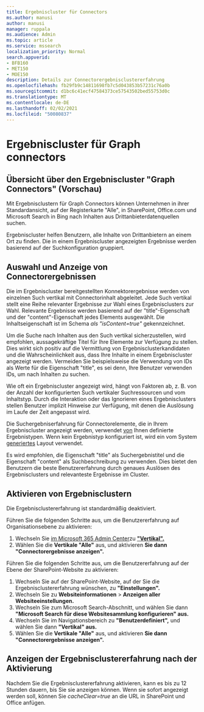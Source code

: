 ```yaml
---
title: Ergebniscluster für Connectors
ms.author: manusi
author: manusi
manager: ruppala
ms.audience: Admin
ms.topic: article
ms.service: mssearch
localization_priority: Normal
search.appverid:
- BFB160
- MET150
- MOE150
description: Details zur Connectorergebnisclustererfahrung
ms.openlocfilehash: fb29fb9c14811698fb7c5d043853b57231c76a0b
ms.sourcegitcommit: d1bc6c41ecf47584373ce57543502bed55753d0c
ms.translationtype: MT
ms.contentlocale: de-DE
ms.lasthandoff: 02/02/2021
ms.locfileid: "50080837"
---
```

# <a name="graph-connectors-result-cluster"></a>Ergebniscluster für Graph connectors

## <a name="overview-of-the-graph-connectors-result-cluster-preview"></a>Übersicht über den Ergebniscluster "Graph Connectors" (Vorschau)  

Mit Ergebnisclustern für Graph Connectors können Unternehmen in ihrer Standardansicht, auf der Registerkarte "Alle", in SharePoint, Office.com und Microsoft Search in Bing nach Inhalten aus Drittanbieterdatenquellen suchen. 

Ergebniscluster helfen Benutzern, alle Inhalte von Drittanbietern an einem Ort zu finden. Die in einem Ergebniscluster angezeigten Ergebnisse werden basierend auf der Suchkonfiguration gruppiert.

## <a name="how-connector-results-are-selected-and-displayed"></a>Auswahl und Anzeige von Connectorergebnissen

Die im Ergebniscluster bereitgestellten Konnektorergebnisse werden von einzelnen Such vertikal mit Connectorinhalt abgeleitet. Jede Such vertikal stellt eine Reihe relevanter Ergebnisse zur Wahl eines Ergebnisclusters zur Wahl. Relevante Ergebnisse werden basierend auf der "title"-Eigenschaft und der "content"-Eigenschaft jedes Elements ausgewählt. Die Inhaltseigenschaft ist im Schema *als "isContent=true"* gekennzeichnet.

Um die Suche nach Inhalten aus den Such vertikal sicherzustellen, wird empfohlen, aussagekräftige Titel für Ihre Elemente zur Verfügung zu stellen. Dies wirkt sich positiv auf die Vermittlung von Ergebnisclusterkandidaten und die Wahrscheinlichkeit aus, dass Ihre Inhalte in einem Ergebniscluster angezeigt werden. Vermeiden Sie beispielsweise die Verwendung von IDs als Werte für die Eigenschaft "title", es sei denn, Ihre Benutzer verwenden IDs, um nach Inhalten zu suchen.

Wie oft ein Ergebniscluster angezeigt wird, hängt von Faktoren ab, z. B. von der Anzahl der konfigurierten Such vertikaler Suchressourcen und vom Inhaltstyp. Durch die Interaktion oder das Ignorieren eines Ergebnisclusters stellen Benutzer implizit Hinweise zur Verfügung, mit denen die Auslösung im Laufe der Zeit angepasst wird.

Die Suchergebniserfahrung für Connectorelemente, die in Ihrem Ergebniscluster angezeigt werden, verwendet [von](https://docs.microsoft.com/microsoftsearch/customize-search-page#create-your-own-result-type) Ihnen definierte Ergebnistypen. Wenn kein Ergebnistyp konfiguriert ist, wird ein vom System [generiertes](https://docs.microsoft.com/microsoftsearch/customize-search-page#default-search-result-layout) Layout verwendet. 

Es wird empfohlen, die Eigenschaft "title" als Suchergebnistitel und die Eigenschaft "content" als Suchbeschreibung zu verwenden. Dies bietet den Benutzern die beste Benutzererfahrung durch genaues Auslösen des Ergebnisclusters und relevanteste Ergebnisse im Cluster. 

## <a name="enable-result-clusters"></a>Aktivieren von Ergebnisclustern
  
Die Ergebnisclustererfahrung ist standardmäßig deaktiviert.  

Führen Sie die folgenden Schritte aus, um die Benutzererfahrung auf Organisationsebene zu aktivieren:

1. Wechseln Sie [im Microsoft 365 Admin Center](https://admin.microsoft.com)zu [**"Vertikal".**](https://admin.microsoft.com/Adminportal/Home#/MicrosoftSearch/verticals)
2. Wählen Sie die **Vertikale "Alle"** aus, und aktivieren **Sie dann "Connectorergebnisse anzeigen".** 


Führen Sie die folgenden Schritte aus, um die Benutzererfahrung auf der Ebene der SharePoint-Website zu aktivieren:

1. Wechseln Sie auf der SharePoint-Website, auf der Sie die Ergebnisclustererfahrung wünschen, zu **"Einstellungen".**
2. Wechseln Sie zu **Websiteinformationen** > **Anzeigen aller Websiteeinstellungen.**
3. Wechseln Sie zum Microsoft Search-Abschnitt, und wählen Sie dann **"Microsoft Search für diese Websitesammlung konfigurieren" aus.**
4. Wechseln Sie im Navigationsbereich zu **"Benutzerdefiniert",** und wählen Sie dann **"Vertikal" aus.**
5. Wählen Sie die **Vertikale "Alle"** aus, und aktivieren **Sie dann "Connectorergebnisse anzeigen".**

## <a name="view-the-result-cluster-experience-after-it-is-enabled"></a>Anzeigen der Ergebnisclustererfahrung nach der Aktivierung

Nachdem Sie die Ergebnisclustererfahrung aktivieren, kann es bis zu 12 Stunden dauern, bis Sie sie anzeigen können. Wenn sie sofort angezeigt werden soll, können Sie *cacheClear=true* an die URL in SharePoint und Office anfügen.
